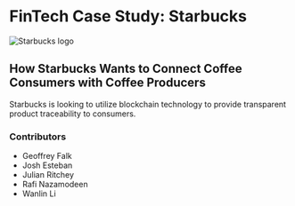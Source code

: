 # FinTech Case Study: Starbucks #
![Starbucks logo](https://upload.wikimedia.org/wikipedia/en/thumb/d/d3/Starbucks_Corporation_Logo_2011.svg/1200px-Starbucks_Corporation_Logo_2011.svg.png)

## How Starbucks Wants to Connect Coffee Consumers with Coffee Producers ##
Starbucks is looking to utilize blockchain technology to provide transparent product traceability to consumers.

### Contributors ###
- Geoffrey Falk
- Josh Esteban
- Julian Ritchey
- Rafi Nazamodeen
- Wanlin Li

